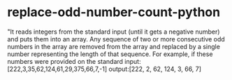 # replace-odd-number-count-python
"It reads integers from the standard input (until it gets a negative number) and puts them into an array.
Any sequence of two or more consecutive odd numbers in the array are removed from the array and replaced by a single number representing the length of that sequence.
For example, if these numbers were provided on the standard input:[222,3,35,62,124,61,29,375,66,7,-1]
output:[222, 2, 62, 124, 3, 66, 7]
